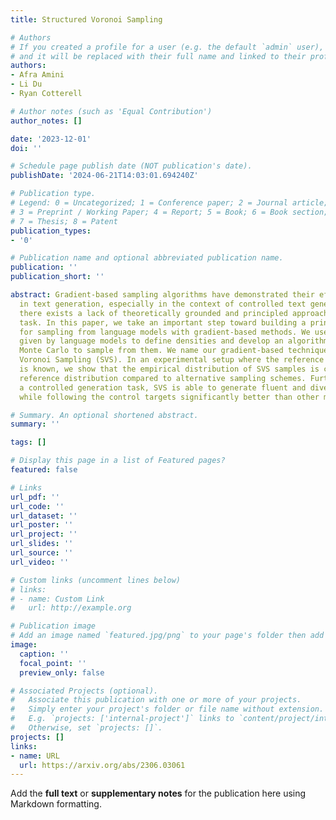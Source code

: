 ```yaml
---
title: Structured Voronoi Sampling

# Authors
# If you created a profile for a user (e.g. the default `admin` user), write the username (folder name) here
# and it will be replaced with their full name and linked to their profile.
authors:
- Afra Amini
- Li Du
- Ryan Cotterell

# Author notes (such as 'Equal Contribution')
author_notes: []

date: '2023-12-01'
doi: ''

# Schedule page publish date (NOT publication's date).
publishDate: '2024-06-21T14:03:01.694240Z'

# Publication type.
# Legend: 0 = Uncategorized; 1 = Conference paper; 2 = Journal article;
# 3 = Preprint / Working Paper; 4 = Report; 5 = Book; 6 = Book section;
# 7 = Thesis; 8 = Patent
publication_types:
- '0'

# Publication name and optional abbreviated publication name.
publication: ''
publication_short: ''

abstract: Gradient-based sampling algorithms have demonstrated their effectiveness
  in text generation, especially in the context of controlled text generation. However,
  there exists a lack of theoretically grounded and principled approaches for this
  task. In this paper, we take an important step toward building a principled approach
  for sampling from language models with gradient-based methods. We use discrete distributions
  given by language models to define densities and develop an algorithm based on Hamiltonian
  Monte Carlo to sample from them. We name our gradient-based technique Structured
  Voronoi Sampling (SVS). In an experimental setup where the reference distribution
  is known, we show that the empirical distribution of SVS samples is closer to the
  reference distribution compared to alternative sampling schemes. Furthermore, in
  a controlled generation task, SVS is able to generate fluent and diverse samples
  while following the control targets significantly better than other methods.

# Summary. An optional shortened abstract.
summary: ''

tags: []

# Display this page in a list of Featured pages?
featured: false

# Links
url_pdf: ''
url_code: ''
url_dataset: ''
url_poster: ''
url_project: ''
url_slides: ''
url_source: ''
url_video: ''

# Custom links (uncomment lines below)
# links:
# - name: Custom Link
#   url: http://example.org

# Publication image
# Add an image named `featured.jpg/png` to your page's folder then add a caption below.
image:
  caption: ''
  focal_point: ''
  preview_only: false

# Associated Projects (optional).
#   Associate this publication with one or more of your projects.
#   Simply enter your project's folder or file name without extension.
#   E.g. `projects: ['internal-project']` links to `content/project/internal-project/index.md`.
#   Otherwise, set `projects: []`.
projects: []
links:
- name: URL
  url: https://arxiv.org/abs/2306.03061
---
```


Add the **full text** or **supplementary notes** for the publication here using Markdown formatting.
